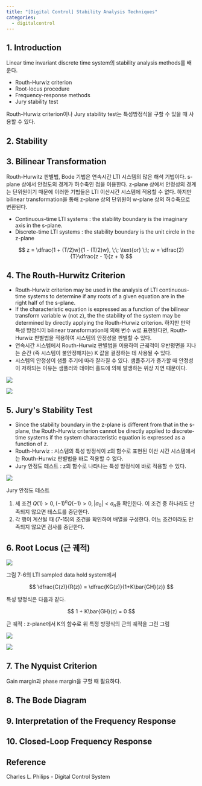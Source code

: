 ```yaml
---
title: "[Digital Control] Stability Analysis Techniques"
categories:
  - digitalcontrol
---
```

## 1. Introduction

Linear time invariant discrete time system의 stability analysis methods를 배운다.

- Routh-Hurwiz criterion
- Root-locus procedure
- Frequency-response methods
- Jury stability test

Routh-Hurwiz criterion이나 Jury stability test는 특성방정식을 구할 수 있을 때 사용할 수 있다.

## 2. Stability

## 3. Bilinear Transformation

Routh-Hurwitz 판별법, Bode 기법은 연속시간 LTI 시스템의 많은 해석 기법이다. s-plane 상에서 안정도의 경계가 허수축인 점을 이용한다. z-plane 상에서 안정성의 경계는 단위원이기 때문에 이러한 기법들은 LTI 이산시간 시스템에 적용할 수 없다. 하지만 bilinear transformation을 통해 z-plane 상의 단위원이 w-plane 상의 허수축으로 변환된다.

- Continuous-time LTI systems : the stability boundary is the imaginary axis in the s-plane.
- Discrete-time LTI systems : the stability boundary is the unit circle in the z-plane

$$
z = \dfrac{1 + (T/2)w}{1 - (T/2)w}, \;\; \text{or} \;\; w = \dfrac{2}{T}\dfrac{z - 1}{z + 1}
$$

## 4. The Routh-Hurwitz Criterion

- Routh-Hurwiz criterion may be used in the analysis of LTI continuous-time systems to determine if any roots of a given equation are in the right half of the s-plane.
- If the characteristic equation is expressed as a function of the bilinear transform variable w (not z), the the stability of the system may be determined by directly applying the Routh-Hurwiz criterion. 하지만 만약 특성 방정식이 bilinear transformation에 의해 변수 w로 표현된다면, Routh-Hurwiz 판별법을 적용하여 시스템의 안정성을 판별할 수 있다.
- 연속시간 시스템에서 Routh-Hurwiz 판별법을 이용하여 근궤적이 우반평면을 지나는 순간 (즉 시스템이 불안정해지는) K 값을 결정하는 데 사용될 수 있다.
- 시스템의 안정성이 샘플 주기에 따라 잘라질 수 있다. 샘플주기가 증가할 때 안정성이 저하되는 이유는 샘플러와 데이터 홀드에 의해 발생하는 위상 지연 때문이다.

![](../../../img/digitalcontrol/table7-1-1.png)

![](../../../img/digitalcontrol/table7-1-2.png)

## 5. Jury's Stability Test

- Since the stability boundary in the z-plane is different from that in the s-plane, the Routh-Hurwiz criterion cannot be directly applied to discrete-time systems if the system characteristic equation is expressed as a function of z.
- Routh-Hurwiz : 시스템의 특성 방정식이 z의 함수로 표현된 이산 시간 시스템에서는 Routh-Hurwiz 판별법을 바로 적용할 수 없다.
- Jury 안정도 테스트 : z의 함수로 나타나는 특성 방정식에 바로 적용할 수 있다.

![](../../../img/digitalcontrol/jury.png)

Jury 안정도 테스트

1. 세 조건 $Q(1) > 0, (-1)^nQ(-1) > 0, \vert a_0 \vert < a_n$을 확인한다. 이 조건 중 하나라도 만족되지 않으면 테스트를 중단한다.
2. 각 행이 계산될 때 (7-15)의 조건을 확인하여 배열을 구성한다. 어느 조건이라도 만족되지 않으면 검사를 중단한다.

## 6. Root Locus (근 궤적)

![](../../../img/digitalcontrol/fig7-6.png)

그림 7-6의 LTI sampled data hold system에서

$$
\dfrac{C(z)}{R(z)} = \dfrac{KG(z)}{1+K\bar{GH}(z)}
$$

특성 방정식은 다음과 같다.

$$
1 + K\bar{GH}(z) = 0
$$

근 궤적 : z-plane에서 K의 함수로 위 특정 방정식의 근의 궤적을 그린 그림

![](../../../img/digitalcontrol/table7-3.png)

![](../../../img/digitalcontrol/table7-3-1.png)

## 7. The Nyquist Criterion

Gain margin과 phase margin을 구할 때 필요하다.

## 8. The Bode Diagram

## 9. Interpretation of the Frequency Response

## 10. Closed-Loop Frequency Response

## Reference

Charles L. Philips - Digital Control System
